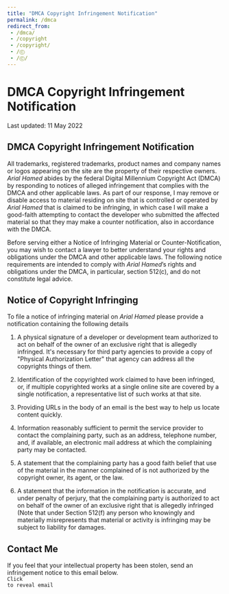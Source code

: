```yaml
---
title: "DMCA Copyright Infringement Notification"
permalink: /dmca
redirect_from:
 - /dmca/
 - /copyright
 - /copyright/
 - /Ⓒ
 - /Ⓒ/
---
```


# DMCA Copyright Infringement Notification
Last updated: 11 May 2022

## DMCA Copyright Infringement Notification
All trademarks, registered trademarks, product names and company names or logos appearing on the site are the property of their respective owners. _Arial Hamed_ abides by the federal Digital Millennium Copyright Act (DMCA) by responding to notices of alleged infringement that complies with the DMCA and other applicable laws. As part of our response, I may remove or disable access to material residing on site that is controlled or operated by _Arial Hamed_ that is claimed to be infringing, in which case I will make a good-faith attempting to contact the developer who submitted the affected material so that they may make a counter notification, also in accordance with the DMCA.

Before serving either a Notice of Infringing Material or Counter-Notification, you may wish to contact a lawyer to better understand your rights and obligations under the DMCA and other applicable laws. The following notice requirements are intended to comply with _Arial Hamed_’s rights and obligations under the DMCA, in particular, section 512(c), and do not constitute legal advice.

## Notice of Copyright Infringing
To file a notice of infringing material on _Arial Hamed_ please provide a notification containing the following details

1. A physical signature of a developer or development team authorized to act on behalf of the owner of an exclusive right that is allegedly infringed. It's necessary for third party agencies to provide a copy of "Physical Authorization Letter" that agency can address all the copyrights things of them.

2. Identification of the copyrighted work claimed to have been infringed, or, if multiple copyrighted works at a single online site are covered by a single notification, a representative list of such works at that site.

3. Providing URLs in the body of an email is the best way to help us locate content quickly.

4. Information reasonably sufficient to permit the service provider to contact the complaining party, such as an address, telephone number, and, if available, an electronic mail address at which the complaining party may be contacted.

5. A statement that the complaining party has a good faith belief that use of the material in the manner complained of is not authorized by the copyright owner, its agent, or the law.

6. A statement that the information in the notification is accurate, and under penalty of perjury, that the complaining party is authorized to act on behalf of the owner of an exclusive right that is allegedly infringed (Note that under Section 512(f) any person who knowingly and materially misrepresents that material or activity is infringing may be subject to liability for damages.

## Contact Me
If you feel that your intellectual property has been stolen, send an infringement notice to this email below.<br>
<code onclick='this.innerHTML="arialhamed@outlook.com"' class="disable-selection">Click to reveal email</code>

